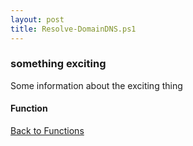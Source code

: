 ```yaml
---
layout: post
title: Resolve-DomainDNS.ps1
---
```


### something exciting

Some information about the exciting thing

#### Function

<script async src="https://gist-it.appspot.com/github.com/BanterBoy/scripts-blog/blob/master/PowerShell/functions/dns/Resolve-DomainDNS.ps1"></script>

<a href="/menu/_pages/functions.html">Back to Functions</a>
